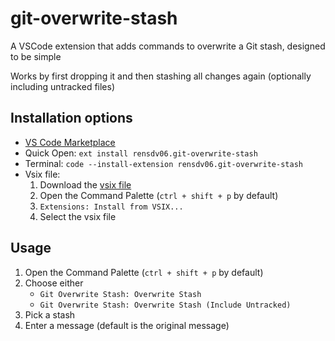 # git-overwrite-stash

A VSCode extension that adds commands to overwrite a Git stash, designed to be simple

Works by first dropping it and then stashing all changes again (optionally including untracked files)

## Installation options

-   [VS Code Marketplace](https://marketplace.visualstudio.com/items?itemName=rensdv06.git-overwrite-stash)
-   Quick Open: `ext install rensdv06.git-overwrite-stash`
-   Terminal: `code --install-extension rensdv06.git-overwrite-stash`
-   Vsix file:
    1. Download the [vsix file](https://github.com/rensdv06/git-overwrite-stash/releases/download/v1.1.0/git-overwrite-stash-1.1.0.vsix)
    2. Open the Command Palette (`ctrl + shift + p` by default)
    3. `Extensions: Install from VSIX...`
    4. Select the vsix file

## Usage

1. Open the Command Palette (`ctrl + shift + p` by default)
2. Choose either
    -   `Git Overwrite Stash: Overwrite Stash`
    -   `Git Overwrite Stash: Overwrite Stash (Include Untracked)`
3. Pick a stash
4. Enter a message (default is the original message)
